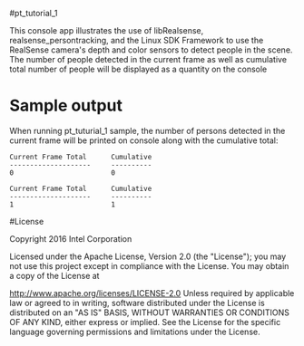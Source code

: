 

#pt_tutorial_1

This console app illustrates the use of libRealsense, realsense_persontracking, and the Linux SDK Framework to use the RealSense camera's depth and color sensors to detect people in the scene. The number of people detected in the current frame as well as cumulative total number of people will be displayed as a quantity on the console

# Sample output

When running pt_tuturial_1 sample, the number of persons detected in the current frame will be printed on console along with the cumulative total:

```
Current Frame Total      Cumulative
--------------------     ----------
0                        0

Current Frame Total      Cumulative
--------------------     ----------
1                        1
```

#License

Copyright 2016 Intel Corporation

Licensed under the Apache License, Version 2.0 (the "License"); you may not use this project except in compliance with the License. You may obtain a copy of the License at

http://www.apache.org/licenses/LICENSE-2.0 Unless required by applicable law or agreed to in writing, software distributed under the License is distributed on an "AS IS" BASIS, WITHOUT WARRANTIES OR CONDITIONS OF ANY KIND, either express or implied. See the License for the specific language governing permissions and limitations under the License.

